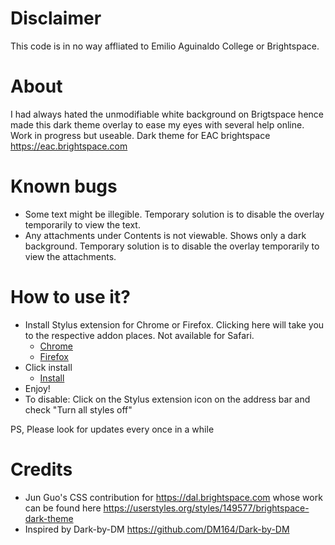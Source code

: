 # Disclaimer
This code is in no way affliated to Emilio Aguinaldo College or Brightspace.

# About
I had always hated the unmodifiable white background on Brigtspace hence made this dark theme overlay to ease my eyes with several help online. Work in progress but useable. Dark theme for EAC brightspace https://eac.brightspace.com

# Known bugs
* Some text might be illegible. Temporary solution is to disable the overlay temporarily to view the text. 
* Any attachments under Contents is not viewable. Shows only a dark background. Temporary solution is to disable the overlay temporarily to view the attachments.

# How to use it?
* Install Stylus extension for Chrome or Firefox. Clicking here will take you to the respective addon places. Not available for Safari.
  * [Chrome](https://chrome.google.com/webstore/detail/stylus/clngdbkpkpeebahjckkjfobafhncgmne)
  * [Firefox](https://addons.mozilla.org/en-US/firefox/addon/styl-us/?utm_source=addons.mozilla.org&utm_medium=referral&utm_content=search)
* Click install 
  * [Install](https://raw.githubusercontent.com/TheMadRuffian/EACbrightspaceDARK/main/brightspaceDARK.user.css)
* Enjoy!
* To disable: Click on the Stylus extension icon on the address bar and check "Turn all styles off"

PS, Please look for updates every once in a while

# Credits
* Jun Guo's CSS contribution for https://dal.brightspace.com whose work can be found here https://userstyles.org/styles/149577/brightspace-dark-theme 
* Inspired by Dark-by-DM https://github.com/DM164/Dark-by-DM
